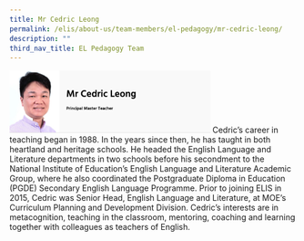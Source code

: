 ```yaml
---
title: Mr Cedric Leong
permalink: /elis/about-us/team-members/el-pedagogy/mr-cedric-leong/
description: ""
third_nav_title: EL Pedagogy Team
---
```

<img src="/images/mr%20cedric%20leong.png" 
     style="width:70%">
Cedric’s career in teaching began in 1988. In the years since then, he has taught in both heartland and heritage schools. He headed the English Language and Literature departments in two schools before his secondment to the National Institute of Education’s English Language and Literature Academic Group, where he also coordinated the Postgraduate Diploma in Education (PGDE) Secondary English Language Programme. Prior to joining ELIS in 2015, Cedric was Senior Head, English Language and Literature, at MOE’s Curriculum Planning and Development Division. Cedric’s interests are in metacognition, teaching in the classroom, mentoring, coaching and learning together with colleagues as teachers of English.
		 